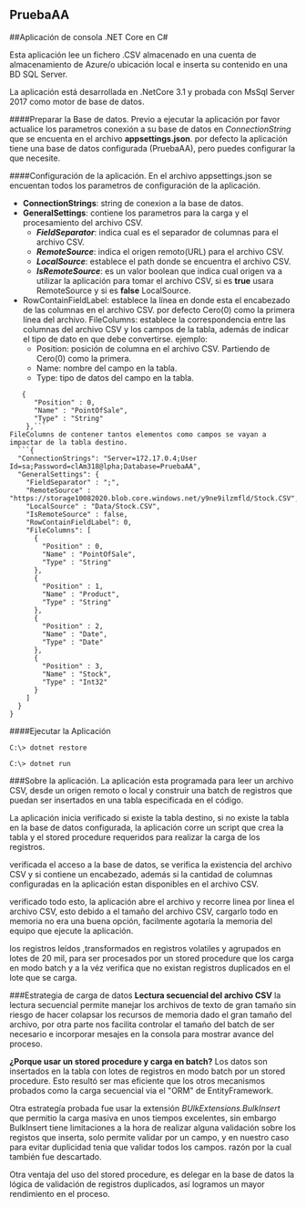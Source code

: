 PruebaAA
-----
##Aplicación de consola .NET Core en C#

Esta aplicación lee un fichero .CSV almacenado en una cuenta de almacenamiento de Azure/o ubicación local e inserta su contenido en una BD SQL Server.

La aplicación está desarrollada en .NetCore 3.1 y probada con MsSql Server 2017 como motor de base de datos.

####Preparar la Base de datos.
Previo a ejecutar la aplicación por favor actualice los parametros conexión a su base de datos en _ConnectionString_ que se encuenta en el archivo __appsettings.json__. por defecto la aplicación tiene una base de datos configurada (PruebaAA), pero puedes configurar la que necesite.


####Configuración de la aplicación.
En el archivo appsettings.json se encuentan todos los parametros de configuración de la
aplicación.

- **ConnectionStrings**: string de conexion a la base de datos.
- **GeneralSettings**: contiene los parametros para la carga y el procesamiento del archivo CSV.
    - _**FieldSeparator**_: indica cual es el separador de columnas para el archivo CSV.
    - _**RemoteSource**_: indica el origen remoto(URL) para el archivo CSV.
    - _**LocalSource**_: establece el path donde se encuentra el archivo CSV.
    - _**IsRemoteSource**_: es un valor boolean que indica cual origen va a utilizar la aplicación para tomar el archivo CSV, si es __true__ usara RemoteSource y si es __false__ LocalSource.
- RowContainFieldLabel: establece la línea en donde esta el encabezado de las columnas en el archivo CSV. por defecto Cero(0) como la primera línea del archivo.
FileColumns: establece la correspondencia entre las columnas del archivo CSV y los campos de la tabla, además de indicar el tipo de dato en que debe convertirse.
 ejemplo:
    - Position: posición de columna en el archivo CSV. Partiendo de Cero(0) como la primera.
    - Name: nombre del campo en la tabla.
    - Type: tipo de datos del campo en la tabla.

```
   {
      "Position" : 0,
      "Name" : "PointOfSale",
      "Type" : "String"
    },```
FileColumns de contener tantos elementos como campos se vayan a impactar de la tabla destino.
  ```{
  "ConnectionStrings": "Server=172.17.0.4;User Id=sa;Password=clAm318@lpha;Database=PruebaAA",
  "GeneralSettings": {
    "FieldSeparator" : ";",
    "RemoteSource" : "https://storage10082020.blob.core.windows.net/y9ne9ilzmfld/Stock.CSV",
    "LocalSource" : "Data/Stock.CSV",
    "IsRemoteSource" : false,
    "RowContainFieldLabel": 0,
    "FileColumns": [
      {
        "Position" : 0,
        "Name" : "PointOfSale",
        "Type" : "String"
      },
      {
        "Position" : 1,
        "Name" : "Product",
        "Type" : "String"
      },
      {
        "Position" : 2,
        "Name" : "Date",
        "Type" : "Date"
      },
      {
        "Position" : 3,
        "Name" : "Stock",
        "Type" : "Int32"
      }
    ]
  }
}
```


####Ejecutar la Aplicación
```
C:\> dotnet restore
```
```
C:\> dotnet run
```

###Sobre la aplicación.
La aplicación esta programada para leer un archivo CSV, desde un origen remoto o local
y construir una batch de registros que puedan ser insertados en una tabla especificada en el código.

La aplicación inicia verificado si existe la tabla destino, si  no existe la tabla en la
base de datos configurada, la aplicación corre un script que crea la tabla y el stored procedure requeridos para realizar la carga de los registros.

verificada el acceso a la base de datos, se verifica la existencia del archivo CSV y 
si contiene un encabezado, además si la cantidad de columnas configuradas en la aplicación
estan disponibles en el archivo CSV.

verificado todo esto, la aplicación abre el archivo y recorre linea por linea el archivo CSV, esto debido a el tamaño del archivo CSV, cargarlo todo en memoria no era una buena opción, facilmente agotaría la memoria del equipo que ejecute la aplicación.

los registros leídos ,transformados en registros volatiles y agrupados en lotes de 20 mil, para ser procesados por un stored procedure que los carga en modo batch y a la véz verifica que no existan registros duplicados en el lote que se carga.

###Estrategia de carga de datos
**Lectura secuencial del archivo CSV**
la lectura secuencial permite manejar los archivos de texto de gran tamaño sin riesgo de
hacer colapsar los recursos de memoria dado el gran tamaño del archivo, por otra parte nos facilita controlar el tamaño del batch de ser necesario e incorporar mesajes en la consola para mostrar avance del proceso.
 
**¿Porque usar un stored procedure y carga en batch?**
Los datos son insertados en la tabla con lotes de registros en modo batch por un stored procedure. Esto resultó ser mas eficiente que los otros mecanismos probados como la carga secuencial via el "ORM" de EntityFramework.

Otra estrategía probada fue usar la extensión _BUlkExtensions.BulkInsert_ que permitio la carga masiva en unos tiempos excelentes, sin embargo BulkInsert tiene limitaciones a la hora de realizar alguna validación sobre los registos que inserta, solo permite validar por un campo, y en nuestro caso para evitar duplicidad tenia que validar todos los campos. razón por la cual también fue descartado. 

Otra ventaja del uso del stored procedure, es delegar en la base de datos la lógica de validación de registros duplicados, así logramos un mayor rendimiento en el proceso.

